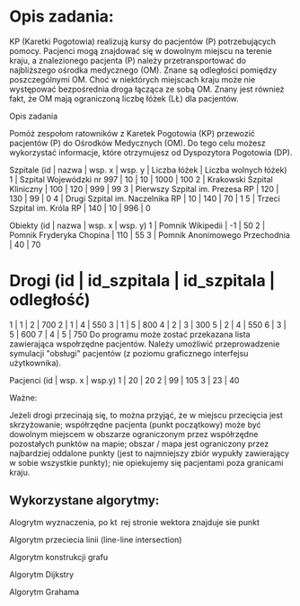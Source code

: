 # Opis zadania:

KP (Karetki Pogotowia) realizują kursy do pacjentów (P) potrzebujących pomocy. Pacjenci mogą znajdować się w dowolnym miejscu na terenie kraju, a znalezionego pacjenta (P) należy przetransportować do najbliższego ośrodka medycznego (OM).
Znane są odległości pomiędzy poszczególnymi OM. Choć w niektórych miejscach kraju może nie występować bezpośrednia droga łącząca ze sobą OM.
Znany jest również fakt, że OM mają ograniczoną liczbę łóżek (LŁ) dla pacjentów.

Opis zadania

Pomóż zespołom ratowników z Karetek Pogotowia (KP) przewozić pacjentów (P) do Ośrodków Medycznych (OM). Do tego celu możesz wykorzystać informacje, które otrzymujesz od Dyspozytora Pogotowia (DP).

 Szpitale (id | nazwa | wsp. x | wsp. y | Liczba łóżek | Liczba wolnych łóżek)
1 | Szpital Wojewódzki nr 997 | 10 | 10 | 1000 | 100
2 | Krakowski Szpital Kliniczny | 100 | 120 | 999 | 99
3 | Pierwszy Szpital im. Prezesa RP | 120 | 130 | 99 | 0
4 | Drugi Szpital im. Naczelnika RP | 10 | 140 | 70 | 1
5 | Trzeci Szpital im. Króla RP | 140 | 10 | 996 | 0

 Obiekty (id | nazwa | wsp. x | wsp. y)
1 | Pomnik Wikipedii | -1 | 50
2 | Pomnik Fryderyka Chopina | 110 | 55
3 | Pomnik Anonimowego Przechodnia | 40 | 70

# Drogi (id | id_szpitala | id_szpitala | odległość)
1 | 1 | 2 | 700
2 | 1 | 4 | 550
3 | 1 | 5 | 800
4 | 2 | 3 | 300
5 | 2 | 4 | 550
6 | 3 | 5 | 600
7 | 4 | 5 | 750
Do programu może zostać przekazana lista zawierająca wspołrzędne pacjentów. Należy umożliwić przeprowadzenie symulacji "obsługi" pacjentów (z poziomu graficznego interfejsu użytkownika).

 Pacjenci (id | wsp. x | wsp.y)
1 | 20 | 20
2 | 99 | 105
3 | 23 | 40

Ważne:

Jeżeli drogi przecinają się, to można przyjąć, że w miejscu przecięcia jest skrzyżowanie;
współrzędne pacjenta (punkt początkowy) może być dowolnym miejscem w obszarze ograniczonym przez współrzędne pozostałych punktów na mapie;
obszar / mapa jest ograniczony przez najbardziej oddalone punkty (jest to najmniejszy zbiór wypukły zawierający w sobie wszystkie punkty);
nie opiekujemy się pacjentami poza granicami kraju.




## Wykorzystane algorytmy:

Alogrytm wyznaczenia, po kt rej stronie wektora znajduje
sie punkt

Algorytm przeciecia linii (line-line intersection)

Algorytm konstrukcji grafu

Algorytm Dijkstry

Algorytm Grahama
